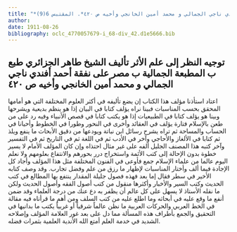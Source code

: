 ```yaml
---
title: "*مخطوطات ومطبوعات : توجيه النظر إلى علم الأثر تأليف الشيخ طاهر الجزائري طبع ب المطبعة الجمالية ب مصر على نفقة أحمد أفندي ناجي الجمالي و محمد أمين الخانجي وأخيه ص ٤٢٠*. المقتبس 6(9)"
author: 
date: 1911-08-26
bibliography: oclc_4770057679-i_68-div_42.d1e5666.bib
---
```




##  توجيه النظر إلى علم الأثر   تأليف  الشيخ  طاهر  الجزائري  طبع ب  المطبعة الجمالية  ب  مصر  على نفقة  أحمد أفندي ناجي الجمالي  و  محمد أمين الخانجي  وأخيه  ص  ٤٢٠ 


 اعتاد استأذنا مؤلف هذا الكتاب إن يضع تأليفه في أكثر العلوم المختلفة التي هو أمامها المحقق بحسب المناسبات فبينا نراه يؤلف كتابا في البيان إذا هو ينظم بديعية ويشرحها وبينا هو يؤلف كتابا في الطبيعيات إذا هو يكتب كتابا في قصص الأنبياء وفيه رد على من طعن بالإسلام فتارة يؤلف في العقائد وأخرى في النحور وطورا في الخطوط وأحيانا في الحساب والمساحة ثم تراه يشرح رسائل ابن نباتة ويودعها من دقيق الأبحاث ما ينفع ويلذ ثم كتابا في الألغاز والأحاجي وآخر في الأدب ثم في اللغة ثم في التاريخ ثم في التفسير وآخر كتبه هذا المصنف الجليل ألفه على غير مثال احتذاه وإن كان المؤلف الأمام لا يسير خطوة بدون الإحالة إلى كتب الأئمة واستخراج درر بحورهم والانتفاع بعلومهم ولا نعلم اليوم عالما من علماء الإسلام جمع فأوعى في الفنون المختلفة مثل هذا المؤلف وأجاد كل الإجادة فيما  ألف  وأختار المناسبات لإظهار ما رزق من علم وفضل تجارب. وقد وصف كتابه الأخير في سطر فقال إما بعد فهذه فصول جليلة المقدار ينتفع بها المطالع في كتب الحديث وكتب السير والأخبار وأكثرها منقول من كتب أصول الفقه وأصول الحديث ولكن ما نقله الأستاذ لا يسهل على كل عالم أن يظفر به دع عنك من درجة العلماء وقد ضمن أنفع ما وقع عليه في   أبحاثه وما اطلع عليه من كتب السلف ومن أهم ما قرأناه فيه مقالة في الخط العربي والحركات العربية ما نظن عالماً شرقياً أو غربياً يكتب ما بدانيها في التحقيق والجمع بأطراف هذه المسألة مما دل على بعد غور العلامة المؤلف وإصلاحه الشديد في خدمة العلم أمتع الله الأندية العلمية بثمرات فضله. 

